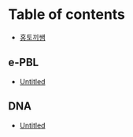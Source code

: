 # Table of contents

* [홍토끼쌤](README.md)

## e-PBL

* [Untitled](e-pbl/untitled.md)

## DNA

* [Untitled](dna/untitled.md)

